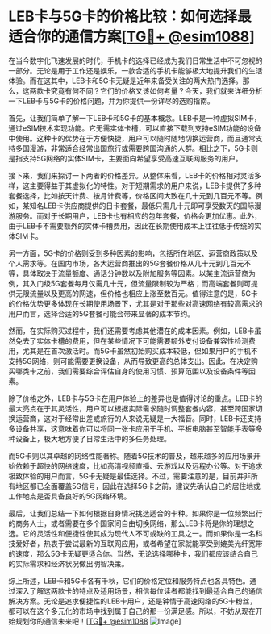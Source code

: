 # LEB卡与5G卡的价格比较：如何选择最适合你的通信方案[[TG💪+ @esim1088](https://t.me/s/esim1088)]

在当今数字化飞速发展的时代，手机卡的选择已经成为我们日常生活中不可忽视的一部分。无论是用于工作还是娱乐，一款合适的手机卡能够极大地提升我们的生活体验。而在这其中，LEB卡和5G卡无疑是近年来备受关注的两大热门选择。那么，这两款卡究竟有何不同？它们的价格又该如何考量？今天，我们就来详细分析一下LEB卡与5G卡的价格问题，并为你提供一份详尽的选购指南。

首先，让我们简单了解一下LEB卡和5G卡的基本概念。LEB卡是一种虚拟SIM卡，通过eSIM技术实现功能。它无需实体卡槽，可以直接下载到支持eSIM功能的设备中使用。这种卡的优势在于方便快捷，用户可以随时随地切换运营商，而且通常支持多国漫游，非常适合经常出国旅行或需要跨国沟通的人群。相比之下，5G卡则是指支持5G网络的实体SIM卡，主要面向希望享受高速互联网服务的用户。

接下来，我们来探讨一下两者的价格差异。从整体来看，LEB卡的价格相对灵活多样，这主要得益于其虚拟化的特性。对于短期需求的用户来说，LEB卡提供了多种套餐选择，比如按天计费、按月计费等，价格区间大致在几十元到几百元不等。例如，某知名LEB卡供应商提供的日卡套餐，最低只需几十元即可享受数天的国际漫游服务。而对于长期用户，LEB卡也有相应的包年套餐，价格会更加优惠。此外，由于LEB卡不需要额外的实体卡槽费用，因此在长期使用成本上往往低于传统的实体SIM卡。

另一方面，5G卡的价格则受到多种因素的影响，包括所在地区、运营商政策以及个人需求等。在国内市场，各大运营商推出的5G套餐价格从几十元到几百元不等，具体取决于流量额度、通话分钟数以及附加服务等因素。以某主流运营商为例，其入门级5G套餐每月仅需几十元，但流量限制较为严格；而高端套餐则可提供无限流量以及更高的网速，但价格也相应上涨至数百元。值得注意的是，5G卡的价格优势更多体现在长期使用场景下，尤其是对于那些对高速网络有较高需求的用户而言，选择合适的5G套餐可能会带来显著的成本节约。

然而，在实际购买过程中，我们还需要考虑其他潜在的成本因素。例如，LEB卡虽然免去了实体卡槽的费用，但在某些情况下可能需要额外支付设备兼容性检测费用，尤其是在首次激活时。而5G卡虽然初始购买成本较低，但如果用户的手机不支持5G网络，则可能需要更换设备，从而导致更高的总体支出。因此，在决定购买哪类卡之前，我们需要综合评估自身的使用习惯、预算范围以及设备条件等因素。

除了价格之外，LEB卡与5G卡在用户体验上的差异也是值得讨论的重点。LEB卡的最大亮点在于其灵活性，用户可以根据实际需求随时调整套餐内容，甚至跨国家切换运营商，这对于经常出差或旅行的人来说无疑是一大福音。同时，LEB卡还支持多设备共享，这意味着你可以将同一张卡应用于手机、平板电脑甚至智能手表等多种设备上，极大地方便了日常生活中的多任务处理。

而5G卡则以其卓越的网络性能著称。随着5G技术的普及，越来越多的应用场景开始依赖于超快的网络速度，比如高清视频直播、云游戏以及远程办公等。对于追求极致体验的用户而言，5G卡无疑是最佳选择。不过，需要注意的是，目前并非所有地区都已全面覆盖5G信号，因此在选择5G卡之前，建议先确认自己的居住地或工作地点是否具备良好的5G网络环境。

最后，让我们总结一下如何根据自身情况挑选适合的卡种。如果你是一位频繁出行的商务人士，或者需要在多个国家间自由切换网络，那么LEB卡将是你的理想之选。它的灵活性和便捷性使其成为现代人不可或缺的工具之一。而如果你是一名科技爱好者，热衷于尝试最新的互联网应用，或者希望在家就能享受到媲美光纤宽带的速度，那么5G卡无疑更适合你。当然，无论选择哪种卡，我们都应该结合自己的实际需求和经济状况做出明智决策。

综上所述，LEB卡和5G卡各有千秋，它们的价格定位和服务特点也各具特色。通过深入了解这两款卡的特点及适用场景，相信每位读者都能找到最适合自己的通信解决方案。无论是追求便捷性的LEB卡用户，还是钟情于高速网络的5G卡粉丝，都可以在这个多元化的市场中找到属于自己的那一份满足感。所以，不妨从现在开始规划你的通信未来吧！[[TG💪+ @esim1088](https://t.me/s/esim1088) ![Image](https://i.postimg.cc/4NQfJmqS/Snipaste-2025-05-13-00-14-12.png)]